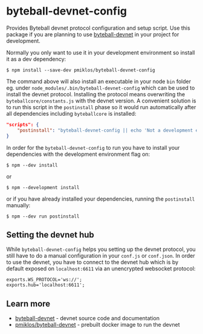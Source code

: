 # byteball-devnet-config

Provides Byteball devnet protocol configuration and setup script. Use this package if you are planning to use [byteball-devnet](../../../byteball-devnet) in your project for development.

Normally you only want to use it in your development environment so install it as a dev dependency:

```
$ npm install --save-dev pmiklos/byteball-devnet-config
```

The command above will also install an executable in your node `bin` folder eg. under `node_modules/.bin/byteball-devnet-config` which can be used to install the devnet protocol. Installing the protocol means overwriting the `byteballcore/constants.js` with the devnet version. A convenient solution is to run this script in the `postinstall` phase so it would run automatically after all dependencies including `byteballcore` is installed:

```json
"scripts": {
    "postinstall": "byteball-devnet-config || echo 'Not a development environment'"
}
```

In order for the `byteball-devnet-config` to run you have to install your dependencies with the development environment flag on:

```
$ npm --dev install
``` 
or
```
$ npm --development install
``` 

or if you have already installed your dependencies, running the `postinstall` manually:

```
$ npm --dev run postinstall
```

## Setting the devnet hub

While `byteball-devnet-config` helps you setting up the devnet protocol, you still have to do a manual configuration in your `conf.js` or `conf.json`. In order to use the devnet, you have to connect to the devnet hub which is by default exposed on `localhost:6611` via an unencrypted websocket protocol:

```
exports.WS_PROTOCOL='ws://';
exports.hub='localhost:6611';
```

## Learn more
* [byteball-devnet](../../../byteball-devnet) - devnet source code and documentation
* [pmiklos/byteball-devnet](https://hub.docker.com/r/pmiklos/byteball-devnet/) - prebuilt docker image to run the devnet 